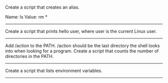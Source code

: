 Create a script that creates an alias.

Name: ls
Value: rm *
**********************************************************************************
Create a script that prints hello user, where user is the current Linux user.
********************************************************************************
Add /action to the PATH. /action should be the last directory the shell looks into when looking for a program.
Create a script that counts the number of directories in the PATH.
****************************************************
Create a script that lists environment variables.
*********************************************************

